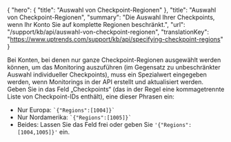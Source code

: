 {
  "hero": {
    "title": "Auswahl von Checkpoint-Regionen"
  },
  "title": "Auswahl von Checkpoint-Regionen",
  "summary": "Die Auswahl Ihrer Checkpoints, wenn Ihr Konto Sie auf komplette Regionen beschränkt.",
  "url": "/support/kb/api/auswahl-von-checkpoint-regionen",
  "translationKey": "https://www.uptrends.com/support/kb/api/specifying-checkpoint-regions"
}

Bei Konten, bei denen nur ganze Checkpoint-Regionen ausgewählt werden können, um das Monitoring auszuführen (im Gegensatz zu unbeschränkter Auswahl individueller Checkpoints), muss ein Spezialwert eingegeben werden, wenn Monitorings in der API erstellt und aktualisiert werden.  
Geben Sie in das Feld „Checkpoints“ (das in der Regel eine kommagetrennte Liste von Checkpoint-IDs enthält), eine dieser Phrasen ein:

-   Nur Europa: `` `{"Regions":[1004]}` ``
-   Nur Nordamerika: `` `{"Regions":[1005]}` ``
-   Beides: Lassen Sie das Feld frei oder geben Sie `'{"Regions":[1004,1005]}'` ein.
